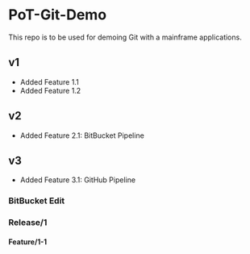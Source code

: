 # PoT-Git-Demo

This repo is to be used for demoing Git with a mainframe applications.

## v1

- Added Feature 1.1
- Added Feature 1.2

## v2

- Added Feature 2.1: BitBucket Pipeline

## v3

- Added Feature 3.1: GitHub Pipeline

### BitBucket Edit

### Release/1

#### Feature/1-1
